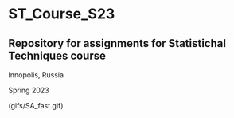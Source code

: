 # ST_Course_S23
Repository for assignments for Statistichal Techniques course
----
Innopolis, Russia

Spring 2023


(gifs/SA_fast.gif)
